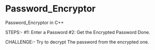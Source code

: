 # Password_Encryptor
Password_Encryptor in C++

STEPS:-
#1: Enter a Password
#2: Get the Encrypted Password
Done.

CHALLENGE:-
Try to decrypt The password from the encrypted one.
